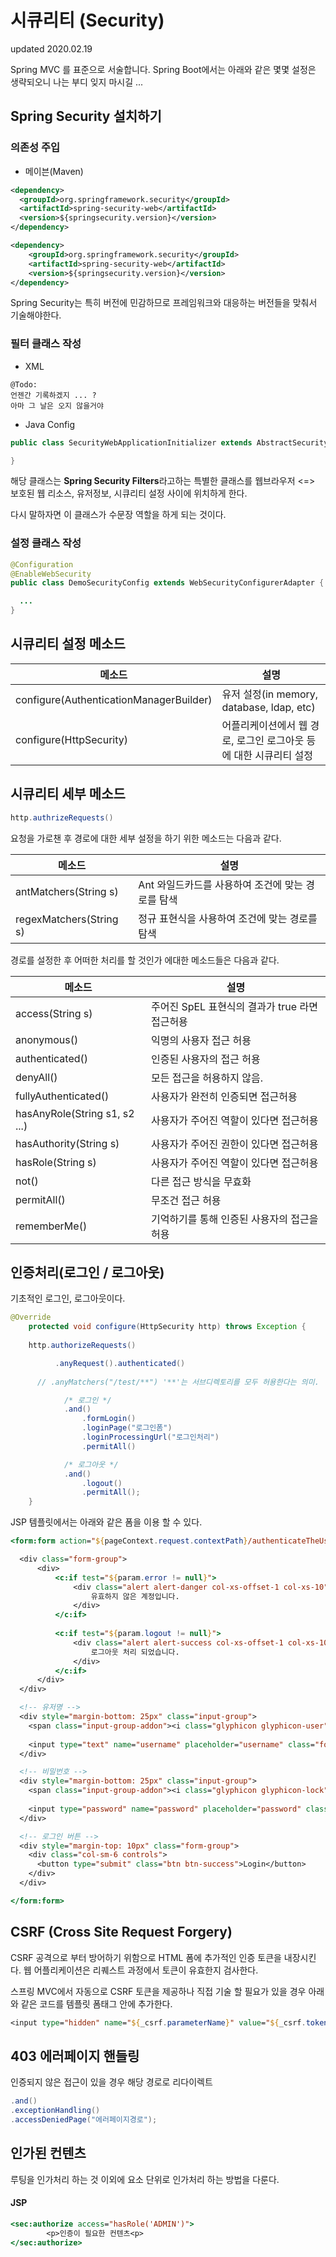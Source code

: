 # 시큐리티 (Security)
updated 2020.02.19<br>

Spring MVC 를 표준으로 서술합니다.
Spring Boot에서는 아래와 같은 몇몇 설정은 생략되오니 나는 부디 잊지 마시길 ...
## Spring Security 설치하기
### 의존성 주입
- 메이븐(Maven)
```XML
<dependency>
  <groupId>org.springframework.security</groupId>
  <artifactId>spring-security-web</artifactId>
  <version>${springsecurity.version}</version>
</dependency>

<dependency>
    <groupId>org.springframework.security</groupId>
    <artifactId>spring-security-web</artifactId>
    <version>${springsecurity.version}</version>
</dependency>
```
Spring Security는 특히 버전에 민감하므로 프레임워크와 대응하는 버전들을 맞춰서 기술해야한다.

### 필터 클래스 작성
- XML 
```
@Todo:
언젠간 기록하겠지 ... ?
아마 그 날은 오지 않을거야
```

- Java Config
```java
public class SecurityWebApplicationInitializer extends AbstractSecurityWebApplicationInitializer {

}
```
해당 클래스는 **Spring Security Filters**라고하는 특별한 클래스를 웹브라우저 <=> 보호된 웹 리소스, 유저정보, 시큐리티 설정 사이에 위치하게 한다.

다시 말하자면 이 클래스가 수문장 역할을 하게 되는 것이다.

### 설정 클래스 작성
```java
@Configuration
@EnableWebSecurity
public class DemoSecurityConfig extends WebSecurityConfigurerAdapter {

  ...
}
```
## 시큐리티 설정 메소드

|메소드|설명|
|---|---|
|configure(AuthenticationManagerBuilder)|유저 설정(in memory, database, ldap, etc)|
|configure(HttpSecurity)|어플리케이션에서 웹 경로,  로그인 로그아웃 등에 대한 시큐리티 설정|

## 시큐리티 세부 메소드

```java
http.authrizeRequests()
```

요청을 가로챈 후 경로에 대한 세부 설정을 하기 위한 메소드는 다음과 같다.

|메소드|설명|
|---|---|
|antMatchers(String s)|Ant 와일드카드를 사용하여 조건에 맞는 경로를 탐색|
|regexMatchers(String s)|정규 표현식을 사용하여 조건에 맞는 경로를 탐색|

경로를 설정한 후 어떠한 처리를 할 것인가 에대한 메소드들은 다음과 같다.

|메소드|설명|
|---|---|
|access(String s)|주어진 SpEL 표현식의 결과가 true 라면 접근허용|
|anonymous()|익명의 사용자 접근 허용|
|authenticated()|인증된 사용자의 접근 허용|
|denyAll()|모든 접근을 허용하지 않음.|
|fullyAuthenticated()|사용자가 완전히 인증되면 접근허용|
|hasAnyRole(String s1, s2 ...)|사용자가 주어진 역할이 있다면 접근허용|
|hasAuthority(String s)|사용자가 주어진 권한이 있다면 접근허용|
|hasRole(String s)|사용자가 주어진 역할이 있다면 접근허용|
|not()|다른 접근 방식을 무효화|
|permitAll()|무조건 접근 허용|
|rememberMe()|기억하기를 통해 인증된 사용자의 접근을 허용|

## 인증처리(로그인 / 로그아웃)
기초적인 로그인, 로그아웃이다.
```java
@Override
	protected void configure(HttpSecurity http) throws Exception {
		
    http.authorizeRequests()

		  .anyRequest().authenticated()
    
      // .anyMatchers("/test/**") '**'는 서브디렉토리를 모두 허용한다는 의미.

			/* 로그인 */
			.and()
				.formLogin()
				.loginPage("로그인폼")
				.loginProcessingUrl("로그인처리")
				.permitAll()

			/* 로그아웃 */
			.and()
				.logout()
				.permitAll();
	}
```
JSP 템플릿에서는 아래와 같은 폼을 이용 할 수 있다.
```jsp
<form:form action="${pageContext.request.contextPath}/authenticateTheUser" method="POST" class="form-horizontal">

  <div class="form-group">
      <div>							
          <c:if test="${param.error != null}">            
              <div class="alert alert-danger col-xs-offset-1 col-xs-10">
                  유효하지 않은 계정입니다.
              </div>
          </c:if>
                
          <c:if test="${param.logout != null}">            
              <div class="alert alert-success col-xs-offset-1 col-xs-10">
                  로그아웃 처리 되었습니다.
              </div>
          </c:if>
      </div>
  </div>

  <!-- 유저명 -->
  <div style="margin-bottom: 25px" class="input-group">
    <span class="input-group-addon"><i class="glyphicon glyphicon-user"></i></span> 
    
    <input type="text" name="username" placeholder="username" class="form-control">
  </div>

  <!-- 비밀번호 -->
  <div style="margin-bottom: 25px" class="input-group">
    <span class="input-group-addon"><i class="glyphicon glyphicon-lock"></i></span> 
    
    <input type="password" name="password" placeholder="password" class="form-control" >
  </div>

  <!-- 로그인 버튼 -->
  <div style="margin-top: 10px" class="form-group">						
    <div class="col-sm-6 controls">
      <button type="submit" class="btn btn-success">Login</button>
    </div>
  </div>

</form:form>
```
## CSRF (Cross Site Request Forgery)
CSRF 공격으로 부터 방어하기 위함으로 HTML 폼에 추가적인 인증 토큰을 내장시킨다. 웹 어플리케이션은 리퀘스트 과정에서 토큰이 유효한지 검사한다. <br>

스프링 MVC에서 자동으로 CSRF 토큰을 제공하나 직접 기술 할 필요가 있을 경우 아래와 같은 코드를 템플릿 폼태그 안에 추가한다.
```jsp
<input type="hidden" name="${_csrf.parameterName}" value="${_csrf.token}" />
```
## 403 에러페이지 핸들링
인증되지 않은 접근이 있을 경우 해당 경로로 리다이렉트
```java
.and()
.exceptionHandling()
.accessDeniedPage("에러페이지경로");
```
## 인가된 컨텐츠
루팅을 인가처리 하는 것 이외에 요소 단위로 인가처리 하는 방법을 다룬다.
#### JSP
```jsp
<sec:authorize access="hasRole('ADMIN')">
		<p>인증이 필요한 컨텐츠<p>
</sec:authorize>
```